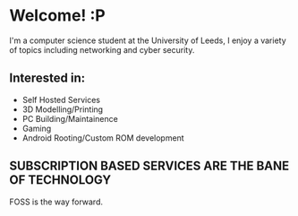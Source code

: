 # **Welcome! :P**

I'm a computer science student at the University of Leeds, I enjoy a variety of topics including networking and cyber security. 

## Interested in:
- Self Hosted Services
- 3D Modelling/Printing
- PC Building/Maintainence
- Gaming
- Android Rooting/Custom ROM development

## SUBSCRIPTION BASED SERVICES ARE THE BANE OF TECHNOLOGY
FOSS is the way forward.
